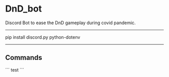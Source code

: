 # DnD_bot
Discord Bot to ease the DnD gameplay during covid pandemic.


***
pip install discord.py python-dotenv
***


## Commands
´´´
test
´´´
